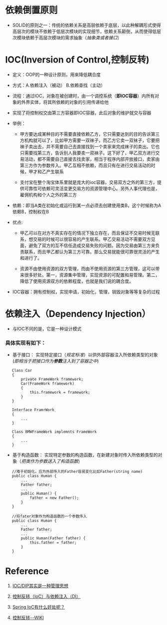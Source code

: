 # 依赖倒置原则
- SOLID的原则之一：传统的依赖关系是高层依赖于底层，以此种解耦形式使得高层次的模块不依赖于低层次模块的实现细节，依赖关系颠倒，从而使得低层次模块依赖于高层次模块的需求抽象（*抽象类或者接口*）
# IOC(Inversion of Control,控制反转)
- 定义：OOP的一种设计原则，用来降低耦合度
- 方式：A.依赖注入（被动） B.依赖查找（主动）
- 流程：通过IOC，对象在被创建时，由一个调控系统（**即IOC容器**）内所有对象的外界实体，将其所依赖的对象的引用传递给他
- 实现了将控制权交由第三方容器即IOC容器，此后对象的维护就交与容器
- 举例：
    - 甲方要达成某种目的不需要直接依赖乙方，它只需要达到的目的告诉第三方机构就可以了，比如甲方需要一双袜子，而乙方它卖一双袜子，它要把袜子卖出去，并不需要自己去直接找到一个卖家来完成袜子的卖出。它也只需要找第三方，告诉别人我要卖一双袜子。这下好了，甲乙双方进行交易活动，都不需要自己直接去找卖家，相当于程序内部开放接口，卖家由第三方作为参数传入。甲乙互相不依赖，而且只有在进行交易活动的时候，甲才和乙产生联系

    - 支付宝在整个淘宝体系里就是庞大的ioc容器，交易双方之外的第三方，提供可靠性可依赖可灵活变更交易方的资源管理中心。另外人事代理也是，雇佣机构和个人之外的第三方
- 依赖：即当A类在初始化或运行到某一点必须去创建使用类B，这个时候称为A依赖B，控制权在B

- 优点: 
    - 甲乙可以在对方不真实存在的情况下独立存在，而且保证不交易时候无联系，想交易的时候可以很容易的产生联系。甲乙交易活动不需要双方见面，避免了双方的互不信任造成交易失败的问题。因为交易由第三方来负责联系，而且甲乙都认为第三方可靠。那么交易就能很可靠很灵活的产生和进行了。

    - 资源不由使用资源的双方管理，而由不使用资源的第三方管理，这可以带来很多好处。第一，资源集中管理，实现资源的可配置和易管理。第二，降低了使用资源双方的依赖程度，也就是我们说的耦合度。

- IOC容器：拥有控制权，实现申请，初始化，管理，销毁对象等等复杂的过程

# 依赖注入（Dependency Injection）
- 与IOC不同的是，它是一种设计模式
### 具体实现有如下：
 - 基于接口： 实现特定接口（*规定标准*）以供外部容器注入所依赖类型的对象(*即相当于把接口作为**参数**注入到了容器之中*)
 ```
    Class Car
    {
        private FrameWork framework;
        Car(FrameWork framework)
        {
            this.framework = framework;
        }
    }

    Interface FramrWork
    {
        ...
    }

    Class BMWFrameWork implemnts FrameWork
    {
        ...
    }
 ```
 - 基于构造函数： 实现特定参数的构造函数，在新建对象时传入所依赖类型的对象（*把类作为参数送入了构造函数*）
 ```
    //难于初始化，应为外部传入的Father容易变化比如Father(string name)
    public class Human {
        ...
        Father father;
        ...
        public Human() {
            father = new Father();
        }
    }

    //将fater对象作为构造函数的一个参数传入
    public class Human {
        ...
        Father father;
        ...
        public Human(Father father) {
            this.father = father;
        }
    }
```
# Reference
1. [IOC/DIP其实是一种管理思想](http://coolshell.cn/articles/9949.html)

2. [控制反转（IoC）与依赖注入（DI）](http://blog.xiaohansong.com/2015/10/21/IoC-and-DI/)

3. [Spring IoC有什么好处呢？](https://www.zhihu.com/question/23277575)

4. [控制反转--WIKI](https://zh.wikipedia.org/wiki/%E6%8E%A7%E5%88%B6%E5%8F%8D%E8%BD%AC)
